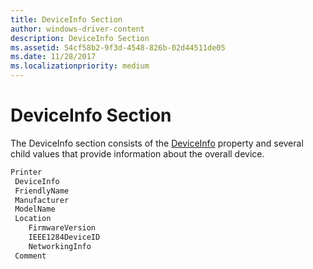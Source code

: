 ```yaml
---
title: DeviceInfo Section
author: windows-driver-content
description: DeviceInfo Section
ms.assetid: 54cf58b2-9f3d-4548-826b-02d44511de05
ms.date: 11/28/2017
ms.localizationpriority: medium
---
```


# DeviceInfo Section


The DeviceInfo section consists of the [DeviceInfo](deviceinfo.md) property and several child values that provide information about the overall device.

```cpp
Printer
 DeviceInfo
 FriendlyName
 Manufacturer
 ModelName
 Location
    FirmwareVersion
    IEEE1284DeviceID
    NetworkingInfo
 Comment
```

 

 




